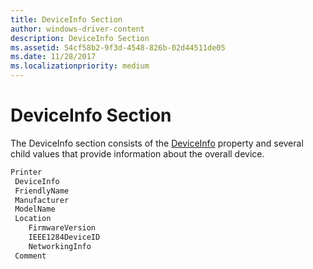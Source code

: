 ```yaml
---
title: DeviceInfo Section
author: windows-driver-content
description: DeviceInfo Section
ms.assetid: 54cf58b2-9f3d-4548-826b-02d44511de05
ms.date: 11/28/2017
ms.localizationpriority: medium
---
```


# DeviceInfo Section


The DeviceInfo section consists of the [DeviceInfo](deviceinfo.md) property and several child values that provide information about the overall device.

```cpp
Printer
 DeviceInfo
 FriendlyName
 Manufacturer
 ModelName
 Location
    FirmwareVersion
    IEEE1284DeviceID
    NetworkingInfo
 Comment
```

 

 




